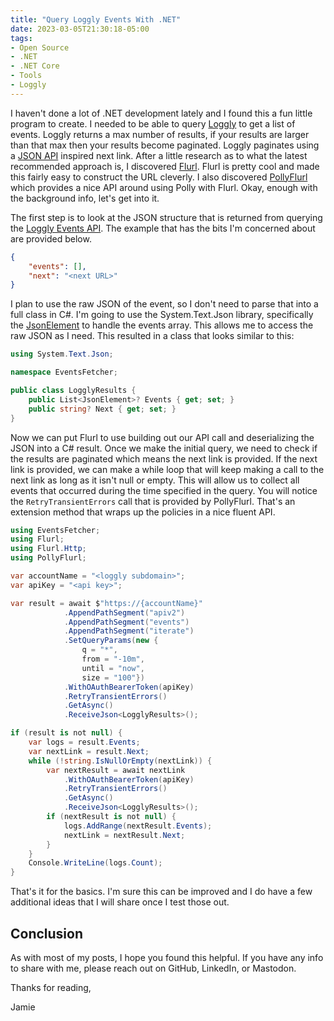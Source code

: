 ```yaml
---
title: "Query Loggly Events With .NET"
date: 2023-03-05T21:30:18-05:00
tags: 
- Open Source
- .NET
- .NET Core
- Tools
- Loggly
---
```


I haven't done a lot of .NET development lately and I found this a fun little program to create. I needed to be able to query [Loggly](https://www.loggly.com) to get a list of events. Loggly returns a max number of results, if your results are larger than that max then your results become paginated. Loggly paginates using a [JSON API](https://jsonapi.org/) inspired next link. After a little research as to what the latest recommended approach is, I discovered [Flurl](https://flurl.dev/). Flurl is pretty cool and made this fairly easy to construct the URL cleverly. I also discovered [PollyFlurl](https://github.com/SaahilClaypool/PollyFlurl) which provides a nice API around using Polly with Flurl. Okay, enough with the background info, let's get into it.

The first step is to look at the JSON structure that is returned from querying the [Loggly Events API](https://documentation.solarwinds.com/en/success_center/loggly/content/admin/paginating-event-retrieval-api.htm). The example that has the bits I'm concerned about are provided below.

```JSON
{
    "events": [],
    "next": "<next URL>"
}
```

I plan to use the raw JSON of the event, so I don't need to parse that into a full class in C#. I'm going to use the System.Text.Json library, specifically the [JsonElement](https://learn.microsoft.com/en-us/dotnet/api/system.text.json.jsonelement?view=net-7.0) to handle the events array. This allows me to access the raw JSON as I need. This resulted in a class that looks similar to this:

```csharp
using System.Text.Json;

namespace EventsFetcher; 

public class LogglyResults {
    public List<JsonElement>? Events { get; set; }
    public string? Next { get; set; }
}
```

Now we can put Flurl to use building out our API call and deserializing the JSON into a C# result. Once we make the initial query, we need to check if the results are paginated which means the next link is provided. If the next link is provided, we can make a while loop that will keep making a call to the next link as long as it isn't null or empty. This will allow us to collect all events that occurred during the time specified in the query. You will notice the `RetryTransientErrors` call that is provided by PollyFlurl. That's an extension method that wraps up the policies in a nice fluent API.

```csharp
using EventsFetcher;
using Flurl;
using Flurl.Http;
using PollyFlurl;

var accountName = "<loggly subdomain>";
var apiKey = "<api key>";

var result = await $"https://{accountName}"
            .AppendPathSegment("apiv2")
            .AppendPathSegment("events")
            .AppendPathSegment("iterate")
            .SetQueryParams(new { 
                q = "*", 
                from = "-10m", 
                until = "now", 
                size = "100"})
            .WithOAuthBearerToken(apiKey)
            .RetryTransientErrors()
            .GetAsync()
            .ReceiveJson<LogglyResults>();

if (result is not null) {
    var logs = result.Events;
    var nextLink = result.Next;
    while (!string.IsNullOrEmpty(nextLink)) {
        var nextResult = await nextLink
            .WithOAuthBearerToken(apiKey)
            .RetryTransientErrors()
            .GetAsync()
            .ReceiveJson<LogglyResults>();
        if (nextResult is not null) {
            logs.AddRange(nextResult.Events);
            nextLink = nextResult.Next;
        }
    }
    Console.WriteLine(logs.Count);
}
```

That's it for the basics. I'm sure this can be improved and I do have a few additional ideas that I will share once I test those out.

## Conclusion

As with most of my posts, I hope you found this helpful. If you have any info to share with me, please reach out on GitHub, LinkedIn, or Mastodon.

Thanks for reading,

Jamie